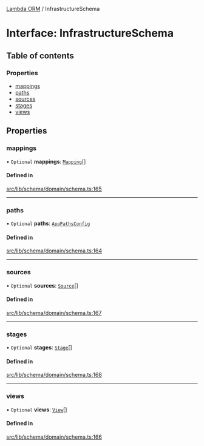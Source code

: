 [Lambda ORM](../README.md) / InfrastructureSchema

# Interface: InfrastructureSchema

## Table of contents

### Properties

- [mappings](InfrastructureSchema.md#mappings)
- [paths](InfrastructureSchema.md#paths)
- [sources](InfrastructureSchema.md#sources)
- [stages](InfrastructureSchema.md#stages)
- [views](InfrastructureSchema.md#views)

## Properties

### mappings

• `Optional` **mappings**: [`Mapping`](Mapping.md)[]

#### Defined in

[src/lib/schema/domain/schema.ts:165](https://github.com/lambda-orm/lambdaorm-base/blob/da77d0e/src/lib/schema/domain/schema.ts#L165)

___

### paths

• `Optional` **paths**: [`AppPathsConfig`](AppPathsConfig.md)

#### Defined in

[src/lib/schema/domain/schema.ts:164](https://github.com/lambda-orm/lambdaorm-base/blob/da77d0e/src/lib/schema/domain/schema.ts#L164)

___

### sources

• `Optional` **sources**: [`Source`](Source.md)[]

#### Defined in

[src/lib/schema/domain/schema.ts:167](https://github.com/lambda-orm/lambdaorm-base/blob/da77d0e/src/lib/schema/domain/schema.ts#L167)

___

### stages

• `Optional` **stages**: [`Stage`](Stage.md)[]

#### Defined in

[src/lib/schema/domain/schema.ts:168](https://github.com/lambda-orm/lambdaorm-base/blob/da77d0e/src/lib/schema/domain/schema.ts#L168)

___

### views

• `Optional` **views**: [`View`](View.md)[]

#### Defined in

[src/lib/schema/domain/schema.ts:166](https://github.com/lambda-orm/lambdaorm-base/blob/da77d0e/src/lib/schema/domain/schema.ts#L166)
